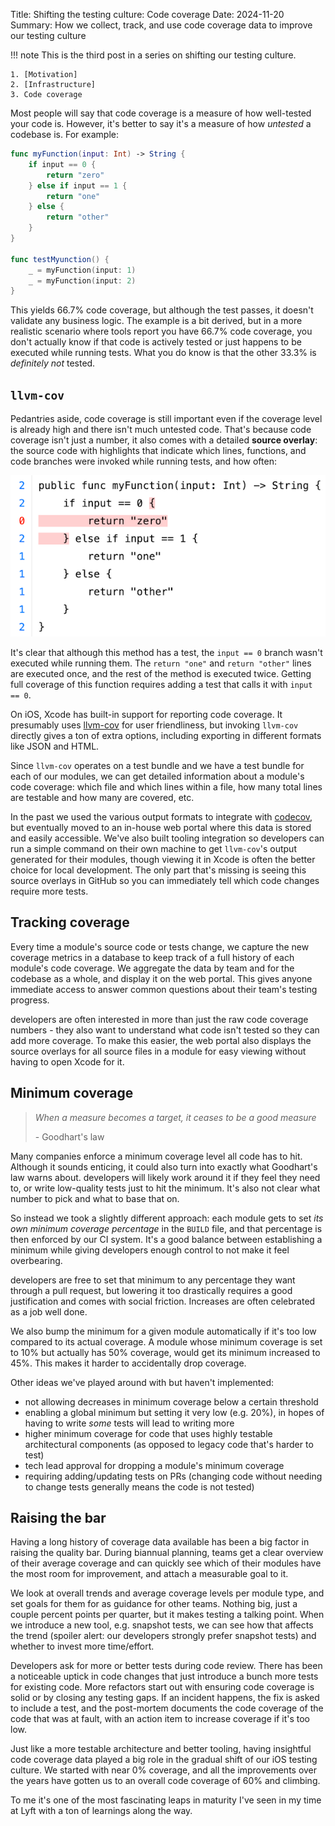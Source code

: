 Title: Shifting the testing culture: Code coverage
Date: 2024-11-20
Summary: How we collect, track, and use code coverage data to improve our testing culture

!!! note
    This is the third post in a series on shifting our testing culture.

    1. [Motivation]
    2. [Infrastructure]
    3. Code coverage

[Motivation]: {filename}2024-11-18-testing-motivation.md
[Infrastructure]: {filename}2024-11-19-testing-infrastructure.md

Most people will say that code coverage is a measure of how well-tested your
code is. However, it's better to say it's a measure of how _untested_ a codebase
is. For example:

```swift
func myFunction(input: Int) -> String {
    if input == 0 {
        return "zero"
    } else if input == 1 {
        return "one"
    } else {
        return "other"
    }
}

func testMyunction() {
    _ = myFunction(input: 1)
    _ = myFunction(input: 2)
}
```

This yields 66.7% code coverage, but although the test passes, it doesn't
validate any business logic. The example is a bit derived, but in a more
realistic scenario where tools report you have 66.7% code coverage, you don't
actually know if that code is actively tested or just happens to be executed
while running tests. What you do know is that the other 33.3% is _definitely
not_ tested.

## `llvm-cov`

Pedantries aside, code coverage is still important even if the coverage level is
already high and there isn't much untested code. That's because code coverage
isn't just a number, it also comes with a detailed **source overlay**: the
source code with highlights that indicate which lines, functions, and code
branches were invoked while running tests, and how often:

![Source overlay as generated by llvm-cov](/images/source-overlay.png)

It's clear that although this method has a test, the `input == 0` branch wasn't
executed while running them. The `return "one"` and `return "other"` lines are
executed once, and the rest of the method is executed twice. Getting full
coverage of this function requires adding a test that calls it with `input ==
0`.

On iOS, Xcode has built-in support for reporting code coverage. It presumably
uses [llvm-cov] for user friendliness, but invoking `llvm-cov` directly gives a
ton of extra options, including exporting in different formats like JSON and
HTML.

Since `llvm-cov` operates on a test bundle and we have a test bundle for each of
our modules, we can get detailed information about a module's code coverage:
which file and which lines within a file, how many total lines are testable and
how many are covered, etc.

In the past we used the various output formats to integrate with [codecov], but
eventually moved to an in-house web portal where this data is stored and easily
accessible. We've also built tooling integration so developers can run a simple
command on their own machine to get `llvm-cov`'s output generated for their
modules, though viewing it in Xcode is often the better choice for local
development. The only part that's missing is seeing this source overlays in
GitHub so you can immediately tell which code changes require more tests.

[codecov]: https://codecov.io
[llvm-cov]: https://llvm.org/docs/CommandGuide/llvm-cov.html

## Tracking coverage

Every time a module's source code or tests change, we capture the new coverage
metrics in a database to keep track of a full history of each module's code
coverage. We aggregate the data by team and for the codebase as a whole, and
display it on the web portal. This gives anyone immediate access to answer
common questions about their team's testing progress.

developers are often interested in more than just the raw code coverage numbers -
they also want to understand what code isn't tested so they can add more
coverage. To make this easier, the web portal also displays the source overlays
for all source files in a module for easy viewing without having to open Xcode
for it.

## Minimum coverage

> _When a measure becomes a target, it ceases to be a good measure_
>
> \- Goodhart's law

Many companies enforce a minimum coverage level all code has to hit. Although it
sounds enticing, it could also turn into exactly what Goodhart's law warns
about. developers will likely work around it if they feel they need to, or write
low-quality tests just to hit the minimum. It's also not clear what number to
pick and what to base that on. 

So instead we took a slightly different approach: each module gets to set _its
own minimum coverage percentage_ in the `BUILD` file, and that percentage is
then enforced by our CI system. It's a good balance between establishing a
minimum while giving developers enough control to not make it feel overbearing.

developers are free to set that minimum to any percentage they want through a
pull request, but lowering it too drastically requires a good justification and
comes with social friction. Increases are often celebrated as a job well done.

We also bump the minimum for a given module automatically if it's too low
compared to its actual coverage. A module whose minimum coverage is set to 10%
but actually has 50% coverage, would get its minimum increased to 45%. This
makes it harder to accidentally drop coverage.

Other ideas we've played around with but haven't implemented:

* not allowing decreases in minimum coverage below a certain threshold
* enabling a global minimum but setting it very low (e.g. 20%), in hopes of
  having to write _some_ tests will lead to writing more
* higher minimum coverage for code that uses highly testable architectural
  components (as opposed to legacy code that's harder to test)
* tech lead approval for dropping a module's minimum coverage
* requiring adding/updating tests on PRs (changing code without needing to
  change tests generally means the code is not tested)

## Raising the bar

Having a long history of coverage data available has been a big factor in
raising the quality bar. During biannual planning, teams get a clear overview of
their average coverage and can quickly see which of their modules have the most
room for improvement, and attach a measurable goal to it.

We look at overall trends and average coverage levels per module type, and set
goals for them for as guidance for other teams. Nothing big, just a couple
percent points per quarter, but it makes testing a talking point. When we
introduce a new tool, e.g. snapshot tests, we can see how that affects the trend
(spoiler alert: our developers strongly prefer snapshot tests) and whether to
invest more time/effort.

Developers ask for more or better tests during code review. There has been a
noticeable uptick in code changes that just introduce a bunch more tests for
existing code. More refactors start out with ensuring code coverage is solid
or by closing any testing gaps. If an incident happens, the fix is asked to
include a test, and the post-mortem documents the code coverage of the code
that was at fault, with an action item to increase coverage if it's too low.

Just like a more testable architecture and better tooling, having insightful
code coverage data played a big role in the gradual shift of our iOS testing
culture. We started with near 0% coverage, and all the improvements over the
years have gotten us to an overall code coverage of 60% and climbing.

To me it's one of the most fascinating leaps in maturity I've seen in my time at
Lyft with a ton of learnings along the way.
